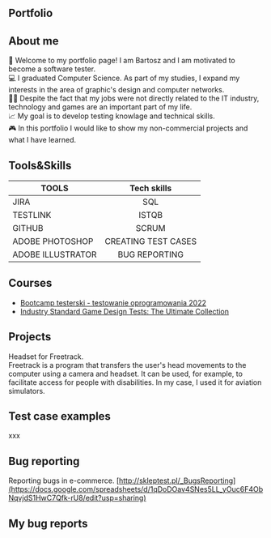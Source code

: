 ## Portfolio
## About me
👋 Welcome to my portfolio page! I am Bartosz and I am motivated to become a software tester. <br />
💻 I graduated Computer Science. As part of my studies, I expand my interests in the area of graphic's design and computer networks.<br />
👷🏽 Despite the fact that my jobs were not directly related to the IT industry, technology and games are an important part of my life.<br />
📈 My goal is to develop testing knowlage and technical skills.<br />
🎮 In this portfolio I would like to show my non-commercial projects and what I have learned.
## Tools&Skills
| TOOLS              | Tech skills                  | 
| ------------------ |:----------------------------:| 
| JIRA               | SQL                          | 
| TESTLINK           | ISTQB                        |   
| GITHUB             | SCRUM                        |    
| ADOBE PHOTOSHOP    | CREATING TEST CASES          |   
| ADOBE ILLUSTRATOR  | BUG REPORTING                |   
## Courses
* [Bootcamp testerski - testowanie oprogramowania 2022](https://www.udemy.com/course/bootcamp-testerski-tester-oprogramowania/)
* [Industry Standard Game Design Tests: The Ultimate Collection](https://www.udemy.com/course/game-qatesting-short-course/)
## Projects
Headset for Freetrack. <br />
Freetrack is a program that transfers the user's head movements to the computer using a camera and headset. It can be used, for example, to facilitate access for people with disabilities. In my case, I used it for aviation simulators.

## Test case examples
xxx
## Bug reporting
Reporting bugs in e-commerce.
[http://skleptest.pl/_BugsReporting](https://docs.google.com/spreadsheets/d/1qDoDOav4SNes5LL_yOuc6F4ObNqvjdS1HwC7Qfk-rU8/edit?usp=sharing)
## My bug reports
